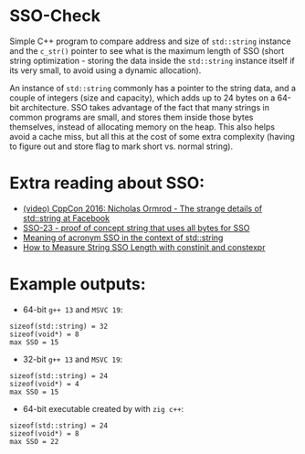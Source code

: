 # SSO-Check

Simple C++ program to compare address and size of `std::string` instance and the `c_str()` pointer
to see what is the maximum length of SSO (short string optimization - storing the data inside the
`std::string` instance itself if its very small, to avoid using a dynamic allocation).

An instance of `std::string` commonly has a pointer to the string data, and a couple of
integers (size and capacity), which adds up to 24 bytes on a 64-bit architecture. SSO takes
advantage of the fact that many strings in common programs are small, and stores them inside
those bytes themselves, instead of allocating memory on the heap. This also helps avoid a cache
miss, but all this at the cost of some extra complexity (having to figure out and store flag to
mark short vs. normal string).


# Extra reading about SSO:

* [(video) CppCon 2016: Nicholas Ormrod - The strange details of std::string at Facebook](https://www.youtube.com/watch?v=kPR8h4-qZdk)
* [SSO-23 - proof of concept string that uses all bytes for SSO](https://github.com/elliotgoodrich/SSO-23)
* [Meaning of acronym SSO in the context of std::string](https://stackoverflow.com/questions/10315041/meaning-of-acronym-sso-in-the-context-of-stdstring)
* [How to Measure String SSO Length with constinit and constexpr](https://www.cppstories.com/2022/sso-cpp20-checks/)


# Example outputs:
* 64-bit `g++ 13` and `MSVC 19`:
```
sizeof(std::string) = 32
sizeof(void*) = 8
max SSO = 15
```

* 32-bit `g++ 13` and `MSVC 19`:
```
sizeof(std::string) = 24
sizeof(void*) = 4
max SSO = 15
```

* 64-bit executable created by with `zig c++`:
```
sizeof(std::string) = 24
sizeof(void*) = 8
max SSO = 22
```
